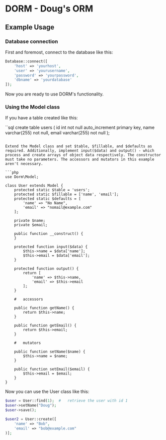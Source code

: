 # DORM - Doug's ORM

## Example Usage

### Database connection

First and foremost, connect to the database like this:

```php
Database::connect([
	'host' => 'yourhost',
	'user' => 'yourusername',
	'password' => 'yourpassword',
	'dbname' => 'yourdatabase'
]);
```

Now you are ready to use DORM's functionality.

### Using the Model class

If you have a table created like this:

``sql
create table users (
	id int not null auto_increment primary key,
	name varchar(255) not null,
	email varchar(255) not null
);
```

Extend the Model class and set $table, $fillable, and $defaults as required. Additionally, implement input($data) and output() - which process and create arrays of object data respectively. The constructor must take no parameters. The accessors and mutators in this example aren't necessary.

```php
use Dorm\Model;

class User extends Model {
	protected static $table = 'users';
	protected static $fillable = ['name', 'email'];
	protected static $defaults = [
		'name' => "No Name",
		'email' => "nomail@example.com"
	];

	private $name;
	private $email;

	public function __construct() {
	}

	protected function input($data) {
		$this->name = $data['name'];
		$this->email = $data['email'];
	}

	protected function output() {
		return [
			'name' => $this->name,
			'email' => $this->email
		];
	}

	#	accessors 

	public function getName() {
		return $this->name;
	}

	public function getEmail() {
		return $this->email;
	}

	#	mutators

	public function setName($name) {
		$this->name = $name;
	}

	public function setEmail($email) {
		$this->email = $email;
	}
}
```

Now you can use the User class like this:

```php
$user = User::find(1);	#	retrieve the user with id 1
$user->setName("Doug");
$user->save();

$user2 = User::create([
	'name' => "Bob",
	'email' => "bob@example.com"
)];
```
